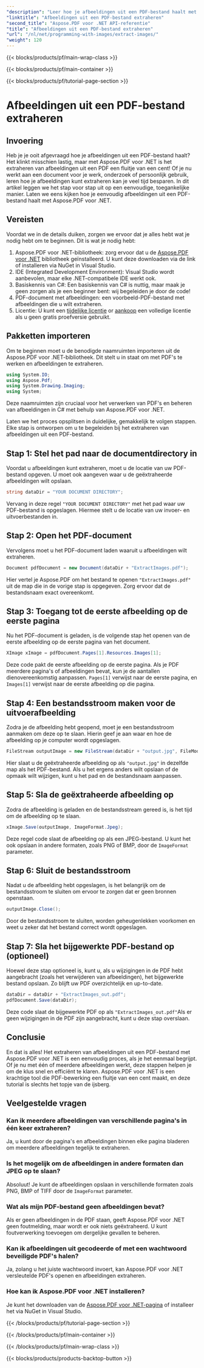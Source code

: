 ```yaml
---
"description": "Leer hoe je afbeeldingen uit een PDF-bestand haalt met Aspose.PDF voor .NET met deze stapsgewijze handleiding. Ga aan de slag met eenvoudig te volgen instructies."
"linktitle": "Afbeeldingen uit een PDF-bestand extraheren"
"second_title": "Aspose.PDF voor .NET API-referentie"
"title": "Afbeeldingen uit een PDF-bestand extraheren"
"url": "/nl/net/programming-with-images/extract-images/"
"weight": 120
---
```


{{< blocks/products/pf/main-wrap-class >}}

{{< blocks/products/pf/main-container >}}

{{< blocks/products/pf/tutorial-page-section >}}

# Afbeeldingen uit een PDF-bestand extraheren

## Invoering

Heb je je ooit afgevraagd hoe je afbeeldingen uit een PDF-bestand haalt? Het klinkt misschien lastig, maar met Aspose.PDF voor .NET is het extraheren van afbeeldingen uit een PDF een fluitje van een cent! Of je nu werkt aan een document voor je werk, onderzoek of persoonlijk gebruik, leren hoe je afbeeldingen kunt extraheren kan je veel tijd besparen. In dit artikel leggen we het stap voor stap uit op een eenvoudige, toegankelijke manier. Laten we eens kijken hoe je eenvoudig afbeeldingen uit een PDF-bestand haalt met Aspose.PDF voor .NET.

## Vereisten

Voordat we in de details duiken, zorgen we ervoor dat je alles hebt wat je nodig hebt om te beginnen. Dit is wat je nodig hebt:

1. Aspose.PDF voor .NET-bibliotheek: zorg ervoor dat u de [Aspose.PDF voor .NET](https://releases.aspose.com/pdf/net/) bibliotheek geïnstalleerd. U kunt deze downloaden via de link of installeren via NuGet in Visual Studio.
2. IDE (Integrated Development Environment): Visual Studio wordt aanbevolen, maar elke .NET-compatibele IDE werkt ook.
3. Basiskennis van C#: Een basiskennis van C# is nuttig, maar maak je geen zorgen als je een beginner bent: wij begeleiden je door de code!
4. PDF-document met afbeeldingen: een voorbeeld-PDF-bestand met afbeeldingen die u wilt extraheren.
5. Licentie: U kunt een [tijdelijke licentie](https://purchase.aspose.com/tempofary-license/) or [aankoop](https://purchase.aspose.com/buy) een volledige licentie als u geen gratis proefversie gebruikt.

## Pakketten importeren

Om te beginnen moet u de benodigde naamruimten importeren uit de Aspose.PDF voor .NET-bibliotheek. Dit stelt u in staat om met PDF's te werken en afbeeldingen te extraheren.

```csharp
using System.IO;
using Aspose.Pdf;
using System.Drawing.Imaging;
using System;
```

Deze naamruimten zijn cruciaal voor het verwerken van PDF's en beheren van afbeeldingen in C# met behulp van Aspose.PDF voor .NET.

Laten we het proces opsplitsen in duidelijke, gemakkelijk te volgen stappen. Elke stap is ontworpen om u te begeleiden bij het extraheren van afbeeldingen uit een PDF-bestand.

## Stap 1: Stel het pad naar de documentdirectory in

Voordat u afbeeldingen kunt extraheren, moet u de locatie van uw PDF-bestand opgeven. U moet ook aangeven waar u de geëxtraheerde afbeeldingen wilt opslaan.

```csharp
string dataDir = "YOUR DOCUMENT DIRECTORY";
```

Vervang in deze regel `"YOUR DOCUMENT DIRECTORY"` met het pad waar uw PDF-bestand is opgeslagen. Hiermee stelt u de locatie van uw invoer- en uitvoerbestanden in.

## Stap 2: Open het PDF-document

Vervolgens moet u het PDF-document laden waaruit u afbeeldingen wilt extraheren.

```csharp
Document pdfDocument = new Document(dataDir + "ExtractImages.pdf");
```

Hier vertel je Aspose.PDF om het bestand te openen `"ExtractImages.pdf"` uit de map die in de vorige stap is opgegeven. Zorg ervoor dat de bestandsnaam exact overeenkomt.

## Stap 3: Toegang tot de eerste afbeelding op de eerste pagina

Nu het PDF-document is geladen, is de volgende stap het openen van de eerste afbeelding op de eerste pagina van het document.

```csharp
XImage xImage = pdfDocument.Pages[1].Resources.Images[1];
```

Deze code pakt de eerste afbeelding op de eerste pagina. Als je PDF meerdere pagina's of afbeeldingen bevat, kun je de aantallen dienovereenkomstig aanpassen. `Pages[1]` verwijst naar de eerste pagina, en `Images[1]` verwijst naar de eerste afbeelding op die pagina.

## Stap 4: Een bestandsstroom maken voor de uitvoerafbeelding

Zodra je de afbeelding hebt geopend, moet je een bestandsstroom aanmaken om deze op te slaan. Hierin geef je aan waar en hoe de afbeelding op je computer wordt opgeslagen.

```csharp
FileStream outputImage = new FileStream(dataDir + "output.jpg", FileMode.Create);
```

Hier slaat u de geëxtraheerde afbeelding op als `"output.jpg"` in dezelfde map als het PDF-bestand. Als u het ergens anders wilt opslaan of de opmaak wilt wijzigen, kunt u het pad en de bestandsnaam aanpassen.

## Stap 5: Sla de geëxtraheerde afbeelding op

Zodra de afbeelding is geladen en de bestandsstream gereed is, is het tijd om de afbeelding op te slaan.

```csharp
xImage.Save(outputImage, ImageFormat.Jpeg);
```

Deze regel code slaat de afbeelding op als een JPEG-bestand. U kunt het ook opslaan in andere formaten, zoals PNG of BMP, door de `ImageFormat` parameter.

## Stap 6: Sluit de bestandsstroom

Nadat u de afbeelding hebt opgeslagen, is het belangrijk om de bestandsstroom te sluiten om ervoor te zorgen dat er geen bronnen openstaan.

```csharp
outputImage.Close();
```

Door de bestandsstroom te sluiten, worden geheugenlekken voorkomen en weet u zeker dat het bestand correct wordt opgeslagen.

## Stap 7: Sla het bijgewerkte PDF-bestand op (optioneel)

Hoewel deze stap optioneel is, kunt u, als u wijzigingen in de PDF hebt aangebracht (zoals het verwijderen van afbeeldingen), het bijgewerkte bestand opslaan. Zo blijft uw PDF overzichtelijk en up-to-date.

```csharp
dataDir = dataDir + "ExtractImages_out.pdf";
pdfDocument.Save(dataDir);
```

Deze code slaat de bijgewerkte PDF op als `"ExtractImages_out.pdf"`Als er geen wijzigingen in de PDF zijn aangebracht, kunt u deze stap overslaan.

## Conclusie

En dat is alles! Het extraheren van afbeeldingen uit een PDF-bestand met Aspose.PDF voor .NET is een eenvoudig proces, als je het eenmaal begrijpt. Of je nu met één of meerdere afbeeldingen werkt, deze stappen helpen je om de klus snel en efficiënt te klaren. Aspose.PDF voor .NET is een krachtige tool die PDF-bewerking een fluitje van een cent maakt, en deze tutorial is slechts het topje van de ijsberg. 

## Veelgestelde vragen

### Kan ik meerdere afbeeldingen van verschillende pagina's in één keer extraheren?
Ja, u kunt door de pagina's en afbeeldingen binnen elke pagina bladeren om meerdere afbeeldingen tegelijk te extraheren.

### Is het mogelijk om de afbeeldingen in andere formaten dan JPEG op te slaan?
Absoluut! Je kunt de afbeeldingen opslaan in verschillende formaten zoals PNG, BMP of TIFF door de `ImageFormat` parameter.

### Wat als mijn PDF-bestand geen afbeeldingen bevat?
Als er geen afbeeldingen in de PDF staan, geeft Aspose.PDF voor .NET geen foutmelding, maar wordt er ook niets geëxtraheerd. U kunt foutverwerking toevoegen om dergelijke gevallen te beheren.

### Kan ik afbeeldingen uit gecodeerde of met een wachtwoord beveiligde PDF's halen?
Ja, zolang u het juiste wachtwoord invoert, kan Aspose.PDF voor .NET versleutelde PDF's openen en afbeeldingen extraheren.

### Hoe kan ik Aspose.PDF voor .NET installeren?
Je kunt het downloaden van de [Aspose.PDF voor .NET-pagina](https://releases.aspose.com/pdf/net/) of installeer het via NuGet in Visual Studio.

{{< /blocks/products/pf/tutorial-page-section >}}

{{< /blocks/products/pf/main-container >}}

{{< /blocks/products/pf/main-wrap-class >}}

{{< blocks/products/products-backtop-button >}}